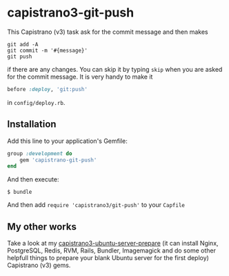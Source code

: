 # capistrano3-git-push

This Capistrano (v3) task ask for the commit message and then makes
```
git add -A
git commit -m '#{message}'
git push
```
if there are any changes. You can skip it by typing ``` skip ``` when you are asked for the commit message. It is very handy to make it
``` ruby
before :deploy, 'git:push'
```
in ``` config/deploy.rb ```.

## Installation

Add this line to your application's Gemfile:

```ruby
group :development do
	gem 'capistrano-git-push'
end
```

And then execute:

    $ bundle

And then add ``` require 'capistrano3/git-push' ``` to your ``` Capfile ```

## My other works

Take a look at my [capistrano3-ubuntu-server-prepare](https://github.com/goooseman/capistrano3-ubuntu-server-prepare) (it can install Nginx, PostgreSQL, Redis, RVM, Rails, Bundler, Imagemagick and do some other helpfull things to prepare your blank Ubuntu server for the first deploy) Capistrano (v3) gems.